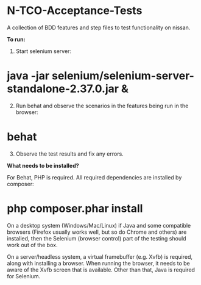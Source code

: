 N-TCO-Acceptance-Tests
======================

A collection of BDD features and step files to test functionality on nissan.

**To run:**

1) Start selenium server:
# java -jar selenium/selenium-server-standalone-2.37.0.jar &

2) Run behat and observe the scenarios in the features being run in the browser:
# behat

3) Observe the test results and fix any errors.

**What needs to be installed?**

For Behat, PHP is required. All required dependencies are installed by composer:
# php composer.phar install

On a desktop system (Windows/Mac/Linux) if Java and some compatible browsers (Firefox usually works well, but so do Chrome and others) are installed, then the Selenium (browser control) part of the testing should work out of the box.

On a server/headless system, a virtual framebuffer (e.g. Xvfb) is required, along with installing a browser. When running the browser, it needs to be aware of the Xvfb screen that is available. Other than that, Java is required for Selenium.
